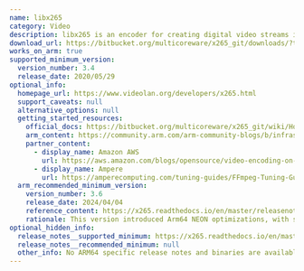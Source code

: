 ```yaml
---
name: libx265
category: Video
description: libx265 is an encoder for creating digital video streams in the High Efficiency Video Coding (HEVC/H. 265) video compression format.
download_url: https://bitbucket.org/multicoreware/x265_git/downloads/?tab=tags
works_on_arm: true
supported_minimum_version:
  version_number: 3.4
  release_date: 2020/05/29
optional_info:
  homepage_url: https://www.videolan.org/developers/x265.html
  support_caveats: null
  alternative_options: null
  getting_started_resources:
    official_docs: https://bitbucket.org/multicoreware/x265_git/wiki/Home
    arm_content: https://community.arm.com/arm-community-blogs/b/infrastructure-solutions-blog/posts/reduce-h-265-high-res-encoding-costs-by-over-80-with-aws-graviton2-1207706725
    partner_content:
      - display_name: Amazon AWS
        url: https://aws.amazon.com/blogs/opensource/video-encoding-on-graviton-in-2025/
      - display_name: Ampere
        url: https://amperecomputing.com/tuning-guides/FFmpeg-Tuning-Guide
  arm_recommended_minimum_version:
    version_number: 3.6
    release_date: 2024/04/04
    reference_content: https://x265.readthedocs.io/en/master/releasenotes.html#version-3-6
    rationale: This version introduced Arm64 NEON optimizations, with several performance-critical C functions rewritten for AArch64. These changes delivered ~20% overall performance improvement.
optional_hidden_info:
  release_notes__supported_minimum: https://x265.readthedocs.io/en/master/releasenotes.html#version-3-4
  release_notes__recommended_minimum: null
  other_info: No ARM64 specific release notes and binaries are available. Building it from source.
---
```

